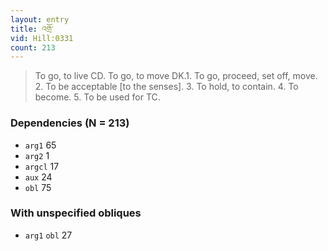 ```yaml
---
layout: entry
title: འགྲོ་
vid: Hill:0331
count: 213
---
```

> To go, to live CD\. To go, to move DK\.1\. To go, proceed, set off, move\. 2\. To be acceptable [to the senses]\. 3\. To hold, to contain\. 4\. To become\. 5\. To be used for TC\.


### Dependencies (N = 213)
* `arg1` 65
* `arg2` 1
* `argcl` 17
* `aux` 24
* `obl` 75


### With unspecified obliques
* `arg1` `obl` 27
